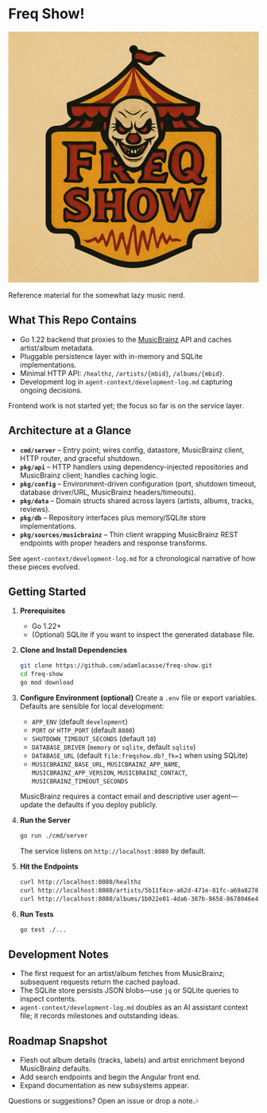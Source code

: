 # Freq Show!
![Freq Show logo](docs/img/freq-show_logo.png)

Reference material for the somewhat lazy music nerd.

## What This Repo Contains
- Go 1.22 backend that proxies to the [MusicBrainz](https://musicbrainz.org/doc/Development/XML_Web_Service/Version_2) API and caches artist/album metadata.
- Pluggable persistence layer with in-memory and SQLite implementations.
- Minimal HTTP API: `/healthz`, `/artists/{mbid}`, `/albums/{mbid}`.
- Development log in `agent-context/development-log.md` capturing ongoing decisions.

Frontend work is not started yet; the focus so far is on the service layer.

## Architecture at a Glance
- **`cmd/server`** – Entry point; wires config, datastore, MusicBrainz client, HTTP router, and graceful shutdown.
- **`pkg/api`** – HTTP handlers using dependency-injected repositories and MusicBrainz client; handles caching logic.
- **`pkg/config`** – Environment-driven configuration (port, shutdown timeout, database driver/URL, MusicBrainz headers/timeouts).
- **`pkg/data`** – Domain structs shared across layers (artists, albums, tracks, reviews).
- **`pkg/db`** – Repository interfaces plus memory/SQLite store implementations.
- **`pkg/sources/musicbrainz`** – Thin client wrapping MusicBrainz REST endpoints with proper headers and response transforms.

See `agent-context/development-log.md` for a chronological narrative of how these pieces evolved.

## Getting Started
1. **Prerequisites**
	- Go 1.22+
	- (Optional) SQLite if you want to inspect the generated database file.

2. **Clone and Install Dependencies**
	```bash
	git clone https://github.com/adamlacasse/freq-show.git
	cd freq-show
	go mod download
	```

3. **Configure Environment (optional)**
	Create a `.env` file or export variables. Defaults are sensible for local development:
	- `APP_ENV` (default `development`)
	- `PORT` or `HTTP_PORT` (default `8080`)
	- `SHUTDOWN_TIMEOUT_SECONDS` (default `10`)
	- `DATABASE_DRIVER` (`memory` or `sqlite`, default `sqlite`)
	- `DATABASE_URL` (default `file:freqshow.db?_fk=1` when using SQLite)
	- `MUSICBRAINZ_BASE_URL`, `MUSICBRAINZ_APP_NAME`, `MUSICBRAINZ_APP_VERSION`, `MUSICBRAINZ_CONTACT`, `MUSICBRAINZ_TIMEOUT_SECONDS`

	MusicBrainz requires a contact email and descriptive user agent—update the defaults if you deploy publicly.

4. **Run the Server**
	```bash
	go run ./cmd/server
	```

	The service listens on `http://localhost:8080` by default.

5. **Hit the Endpoints**
	```bash
	curl http://localhost:8080/healthz
	curl http://localhost:8080/artists/5b11f4ce-a62d-471e-81fc-a69a8278c7da   # Nirvana
	curl http://localhost:8080/albums/1b022e01-4da6-387b-8658-8678046e4cef   # Nevermind
	```

6. **Run Tests**
	```bash
	go test ./...
	```

## Development Notes
- The first request for an artist/album fetches from MusicBrainz; subsequent requests return the cached payload.
- The SQLite store persists JSON blobs—use `jq` or SQLite queries to inspect contents.
- `agent-context/development-log.md` doubles as an AI assistant context file; it records milestones and outstanding ideas.

## Roadmap Snapshot
- Flesh out album details (tracks, labels) and artist enrichment beyond MusicBrainz defaults.
- Add search endpoints and begin the Angular front end.
- Expand documentation as new subsystems appear.

Questions or suggestions? Open an issue or drop a note.🎶
